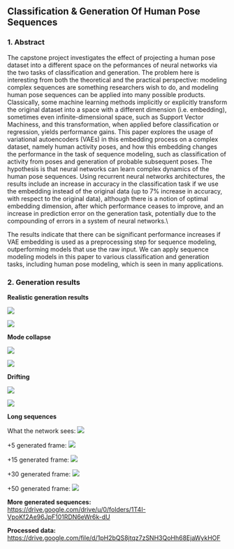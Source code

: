 ## Classification \& Generation Of Human Pose Sequences

### 1. Abstract

The capstone project investigates the effect of projecting a human pose dataset into a different space on the peformances of neural networks via the two tasks of classification and generation. The problem here is interesting from both the theoretical and the practical perspective: modeling complex sequences are something researchers wish to do, and modeling human pose sequences can be applied into many possible products. Classically, some machine learning methods implicitly or explicitly transform the original dataset into a space with a different dimension (i.e. embedding), sometimes even infinite-dimensional space, such as Support Vector Machiness, and this transformation, when applied before classification or regression, yields performance gains. This paper explores the usage of variational autoencoders (VAEs) in this embedding process on a complex dataset, namely human activity poses, and how this embedding changes the performance in the task of sequence modeling, such as classification of activity from poses and generation of probable subsequent poses. The hypothesis is that neural networks can learn complex dynamics of the human pose sequences. Using recurrent neural networks architectures, the results include an increase in accuracy in the classification task if we use the embedding instead of the original data (up to 7\% increase in accuracy, with respect to the original data), although there is a notion of optimal embedding dimension, after which performance ceases to improve, and an increase in prediction error on the generation task, potentially due to the compounding of errors in a system of neural networks.\\

The results indicate that there can be significant performance increases if VAE embedding is used as a preprocessing step for sequence modeling, outperforming models that use the raw input. We can apply sequence modeling models in this paper to various classification and generation tasks, including human pose modeling, which is seen in many applications.

### 2. Generation results

**Realistic generation results**

![](results/g1.gif) 

![](results/g2.gif)

**Mode collapse**

![](results/collapse1.gif) 

![](results/collapse2.gif)

**Drifting**

![](results/move1.gif) 

![](results/move2.gif)

**Long sequences**

What the network sees: 
![](results/long0.gif)

+5 generated frame:
![](results/long5.gif)

+15 generated frame:
![](results/long15.gif)

+30 generated frame:
![](results/long30.gif)

+50 generated frame: 
![](results/long50.gif)

**More generated sequences:** https://drive.google.com/drive/u/0/folders/1T4I-VpoKf2Ae96JpF101RDN6eWr6k-dU

**Processed data:** https://drive.google.com/file/d/1pH2bQS8jtqz7zSNH3QoHh68EjaWykHOF
